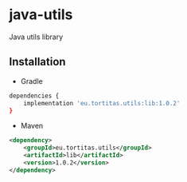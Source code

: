 # java-utils
Java utils library

## Installation

- Gradle
```bash
dependencies {
    implementation 'eu.tortitas.utils:lib:1.0.2'
}
```

- Maven
```xml
<dependency>
    <groupId>eu.tortitas.utils</groupId>
    <artifactId>lib</artifactId>
    <version>1.0.2</version>
</dependency>
```


